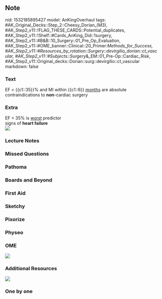 ## Note
nid: 1532185895427
model: AnKingOverhaul
tags: #AK_Original_Decks::Step_2::Cheesy_Dorian_(M3), #AK_Step2_v11::!FLAG_THESE_CARDS::Potential_duplicates, #AK_Step2_v11::!Shelf::#Cards_AnKing_Did::1surgery, #AK_Step2_v11::#B&B::10_Surgery::01_Pre_Op_Evaluation, #AK_Step2_v11::#OME_banner::Clinical::20_Primer:_Methods_for_Success, #AK_Step2_v11::#Resources_by_rotation::Surgery::devirgilio_dorian::ct_vascular, #AK_Step2_v11::#Subjects::Surgery_&_EM::01_Pre-Op::Cardiac_Risk, #AK_Step2_v11::Original_decks::Dorian::surg::devirgilio::ct_vascular
markdown: false

### Text
EF < {{c1::35}}% and MI within {{c1::6}} <u>months</u> are
absolute contraindications to <b>non</b>-cardiac surgery

### Extra
<div>
  EF < 35% is <u>worst</u> predictor
</div>
<div>
  signs of <b>heart failure</b>
</div>
<div><img src="paste-154429844094977%20(2).jpg"></div>

### Lecture Notes


### Missed Questions


### Pathoma


### Boards and Beyond


### First Aid


### Sketchy


### Pixorize


### Physeo


### OME
<div class="ome-widget">
  <a href="https://onlinemeded.org/spa/surgery?ref=anki"><img src=
  "_OME_AnkiFlashcards_Topic_4.png"></a>
</div>

### Additional Resources
<i><img class="resizer" src="paste-5164315921350657.jpg"></i>

### One by one

